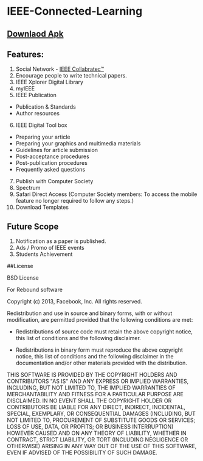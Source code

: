 # IEEE-Connected-Learning
## <a href="https://drive.google.com/open?id=0By8u5YwxHGpcSnAwU2JidEtUaHM&authuser=0">Downlaod Apk </a>
## Features:

1. Social Network - <a href="https://ieee-collabratec.ieee.org">IEEE Collabratec™ </a>
2. Encourage people to write technical papers.
3. IEEE Xplorer Digital Library
4. myIEEE
5. IEEE Publication
  - Publication & Standards
  - Author resources
6. IEEE Digital Tool box
  - Preparing your article
  - Preparing your graphics and multimedia materials
  - Guidelines for article submission
  - Post-acceptance procedures
  - Post-publication procedures
  - Frequently asked questions
7. Publish with Computer Society
8. Spectrum
9. Safari Direct Access (Computer Society members: To access the mobile feature no longer required to follow any steps.)
10. Download Templates

## Future Scope 

1. Notification as a paper is published.
2. Ads / Promo of IEEE events
3. Students Achievement 



##License

BSD License

For Rebound software

Copyright (c) 2013, Facebook, Inc.
All rights reserved.

Redistribution and use in source and binary forms, with or without
modification, are permitted provided that the following conditions are met:

* Redistributions of source code must retain the above copyright notice,
this list of conditions and the following disclaimer.

* Redistributions in binary form must reproduce the above copyright notice,
this list of conditions and the following disclaimer in the documentation
and/or other materials provided with the distribution.

THIS SOFTWARE IS PROVIDED BY THE COPYRIGHT HOLDERS AND CONTRIBUTORS "AS IS"
AND ANY EXPRESS OR IMPLIED WARRANTIES, INCLUDING, BUT NOT LIMITED TO, THE
IMPLIED WARRANTIES OF MERCHANTABILITY AND FITNESS FOR A PARTICULAR PURPOSE
ARE DISCLAIMED. IN NO EVENT SHALL THE COPYRIGHT HOLDER OR CONTRIBUTORS BE
LIABLE FOR ANY DIRECT, INDIRECT, INCIDENTAL, SPECIAL, EXEMPLARY, OR
CONSEQUENTIAL DAMAGES (INCLUDING, BUT NOT LIMITED TO, PROCUREMENT OF
SUBSTITUTE GOODS OR SERVICES; LOSS OF USE, DATA, OR PROFITS; OR BUSINESS
INTERRUPTION) HOWEVER CAUSED AND ON ANY THEORY OF LIABILITY, WHETHER IN
CONTRACT, STRICT LIABILITY, OR TORT (INCLUDING NEGLIGENCE OR OTHERWISE)
ARISING IN ANY WAY OUT OF THE USE OF THIS SOFTWARE, EVEN IF ADVISED OF THE
POSSIBILITY OF SUCH DAMAGE.
